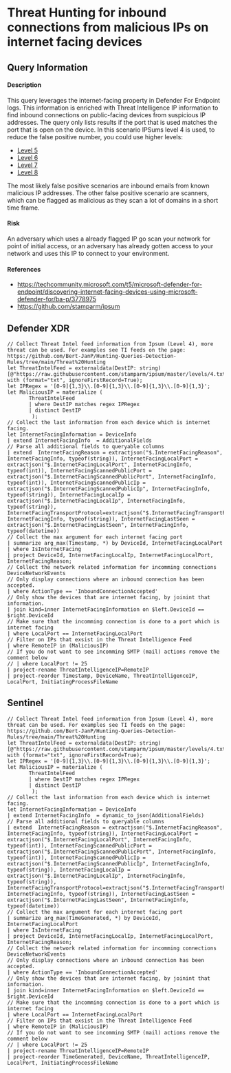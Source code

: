 # Threat Hunting for inbound connections from malicious IPs on internet facing devices

## Query Information

#### Description
This query leverages the internet-facing property in Defender For Endpoint logs. This information is enriched with Threat Intelligence IP information to find inbound connections on public-facing devices from suspicious IP addresses. The query only lists results if the port that is used matches the port that is open on the device. In this scenario IPSums level 4 is used, to reduce the false positive number, you could use higher levels:
- [Level 5](/TI%20Feed%20-%20MISP%20IPSum%20level%205.md) 
- [Level 6](/TI%20Feed%20-%20MISP%20IPSum%20level%206.md) 
- [Level 7](/TI%20Feed%20-%20MISP%20IPSum%20level%207.md) 
- [Level 8](/TI%20Feed%20-%20MISP%20IPSum%20level%208.md) 

The most likely false positive scenarios are inbound emails from known malicious IP addresses. The other false positive scenario are scanners, which can be flagged as malicious as they scan a lot of domains in a short time frame.

#### Risk
An adversary which uses a already flagged IP go scan your network for point of initial access, or an adversary has already gotten access to your network and uses this IP to connect to your environment.

#### References
- https://techcommunity.microsoft.com/t5/microsoft-defender-for-endpoint/discovering-internet-facing-devices-using-microsoft-defender-for/ba-p/3778975
- https://github.com/stamparm/ipsum

## Defender XDR
```KQL
// Collect Threat Intel feed information from Ipsum (Level 4), more threat can be used. For examples see TI feeds on the page: https://github.com/Bert-JanP/Hunting-Queries-Detection-Rules/tree/main/Threat%20Hunting
let ThreatIntelFeed = externaldata(DestIP: string)[@"https://raw.githubusercontent.com/stamparm/ipsum/master/levels/4.txt"] with (format="txt", ignoreFirstRecord=True);
let IPRegex = '[0-9]{1,3}\\.[0-9]{1,3}\\.[0-9]{1,3}\\.[0-9]{1,3}';
let MaliciousIP = materialize (
       ThreatIntelFeed
       | where DestIP matches regex IPRegex
       | distinct DestIP
        );
// Collect the last information from each device which is internet facing.
let InternetFacingInformation = DeviceInfo
| extend InternetFacingInfo  = AdditionalFields
// Parse all additional fields to queryable columns
| extend  InternetFacingReason = extractjson("$.InternetFacingReason", InternetFacingInfo, typeof(string)), InternetFacingLocalPort = extractjson("$.InternetFacingLocalPort", InternetFacingInfo, typeof(int)), InternetFacingScannedPublicPort = extractjson("$.InternetFacingScannedPublicPort", InternetFacingInfo, typeof(int)), InternetFacingScannedPublicIp = extractjson("$.InternetFacingScannedPublicIp", InternetFacingInfo, typeof(string)), InternetFacingLocalIp = extractjson("$.InternetFacingLocalIp", InternetFacingInfo, typeof(string)),    InternetFacingTransportProtocol=extractjson("$.InternetFacingTransportProtocol", InternetFacingInfo, typeof(string)), InternetFacingLastSeen = extractjson("$.InternetFacingLastSeen", InternetFacingInfo, typeof(datetime))
// Collect the max argument for each internet facing port
| summarize arg_max(Timestamp, *) by DeviceId, InternetFacingLocalPort
| where IsInternetFacing
| project DeviceId, InternetFacingLocalIp, InternetFacingLocalPort, InternetFacingReason;
// Collect the network related information for incomming connections
DeviceNetworkEvents
// Only display connections where an inbound connection has been accepted.
| where ActionType == 'InboundConnectionAccepted'
// Only show the devices that are internet facing, by joinint that information.
| join kind=inner InternetFacingInformation on $left.DeviceId == $right.DeviceId
// Make sure that the incomming connection is done to a port which is internet facing
| where LocalPort == InternetFacingLocalPort
// Filter on IPs that exsist in the Threat Intelligence Feed
| where RemoteIP in (MaliciousIP)
// If you do not want to see incomming SMTP (mail) actions remove the comment below
// | where LocalPort != 25
| project-rename ThreatIntelligenceIP=RemoteIP
| project-reorder Timestamp, DeviceName, ThreatIntelligenceIP, LocalPort, InitiatingProcessFileName
```

## Sentinel
```KQL
// Collect Threat Intel feed information from Ipsum (Level 4), more threat can be used. For examples see TI feeds on the page: https://github.com/Bert-JanP/Hunting-Queries-Detection-Rules/tree/main/Threat%20Hunting
let ThreatIntelFeed = externaldata(DestIP: string)[@"https://raw.githubusercontent.com/stamparm/ipsum/master/levels/4.txt"] with (format="txt", ignoreFirstRecord=True);
let IPRegex = '[0-9]{1,3}\\.[0-9]{1,3}\\.[0-9]{1,3}\\.[0-9]{1,3}';
let MaliciousIP = materialize (
       ThreatIntelFeed
       | where DestIP matches regex IPRegex
       | distinct DestIP
        );
// Collect the last information from each device which is internet facing.
let InternetFacingInformation = DeviceInfo
| extend InternetFacingInfo  = dynamic_to_json(AdditionalFields)
// Parse all additional fields to queryable columns
| extend  InternetFacingReason = extractjson("$.InternetFacingReason", InternetFacingInfo, typeof(string)), InternetFacingLocalPort = extractjson("$.InternetFacingLocalPort", InternetFacingInfo, typeof(int)), InternetFacingScannedPublicPort = extractjson("$.InternetFacingScannedPublicPort", InternetFacingInfo, typeof(int)), InternetFacingScannedPublicIp = extractjson("$.InternetFacingScannedPublicIp", InternetFacingInfo, typeof(string)), InternetFacingLocalIp = extractjson("$.InternetFacingLocalIp", InternetFacingInfo, typeof(string)),    InternetFacingTransportProtocol=extractjson("$.InternetFacingTransportProtocol", InternetFacingInfo, typeof(string)), InternetFacingLastSeen = extractjson("$.InternetFacingLastSeen", InternetFacingInfo, typeof(datetime))
// Collect the max argument for each internet facing port
| summarize arg_max(TimeGenerated, *) by DeviceId, InternetFacingLocalPort
| where IsInternetFacing
| project DeviceId, InternetFacingLocalIp, InternetFacingLocalPort, InternetFacingReason;
// Collect the network related information for incomming connections
DeviceNetworkEvents
// Only display connections where an inbound connection has been accepted.
| where ActionType == 'InboundConnectionAccepted'
// Only show the devices that are internet facing, by joinint that information.
| join kind=inner InternetFacingInformation on $left.DeviceId == $right.DeviceId
// Make sure that the incomming connection is done to a port which is internet facing
| where LocalPort == InternetFacingLocalPort
// Filter on IPs that exsist in the Threat Intelligence Feed
| where RemoteIP in (MaliciousIP)
// If you do not want to see incomming SMTP (mail) actions remove the comment below
// | where LocalPort != 25
| project-rename ThreatIntelligenceIP=RemoteIP
| project-reorder TimeGenerated, DeviceName, ThreatIntelligenceIP, LocalPort, InitiatingProcessFileName
```





